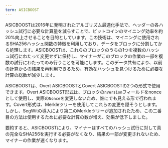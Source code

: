 ```yaml
---
term: ASICBOOST
---
```


ASICBOOSTは2016年に発明されたアルゴリズム最適化手法で、ヘッダーの各ハッシュ試行に必要な計算量を減らすことで、ビットコインのマイニング効率を約20%向上させることを目的としています。この技術は、マイニングに使用されるSHA256ハッシュ関数の特徴を利用しており、データをブロックに分割してから処理します。ASICBOOSTは、これらのブロックのうちの1つを複数のハッシュ試行にわたって変更せずに保持し、マイナーがこのブロックの作業の一部を複数の試行にわたってのみ行うことを可能にします。このデータ共有により、以前の計算からの結果を再利用できるため、有効なハッシュを見つけるために必要な計算の総数が減少します。

ASICBOOSTは、Overt ASICBOOSTとCovert ASICBOOSTの2つの形式で使用できます。Overt ASICBOOST形式は、ブロックの`nVersion`フィールドをnonceとして使用し、実際の`Nonce`を変更しないため、誰にでも見える形で行われます。Covert形式は、Merkleツリーを使用してこれらの変更を隠そうとします。しかし、SegWitの導入により第二のMerkleツリーが追加されたため、この二番目の方法は使用するために必要な計算の数が増え、効果が低下しました。

要約すると、ASICBOOSTにより、マイナーはすべてのハッシュ試行に対して真の完全なSHA256を実行する必要がなくなり、結果の一部が変更されないため、マイナーの作業が速くなります。